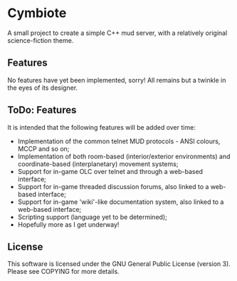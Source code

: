 Cymbiote
========

A small project to create a simple C++ mud server, with a relatively original science-fiction theme. 

Features
--------
No features have yet been implemented, sorry! All remains but a twinkle in the eyes of its designer.

ToDo: Features
--------------
It is intended that the following features will be added over time:
  * Implementation of the common telnet MUD protocols - ANSI colours, MCCP and so on;
  * Implementation of both room-based (interior/exterior environments) and coordinate-based (interplanetary) movement systems;
  * Support for in-game OLC over telnet and through a web-based interface;
  * Support for in-game threaded discussion forums, also linked to a web-based interface;
  * Support for in-game 'wiki'-like documentation system, also linked to a web-based interface;
  * Scripting support (language yet to be determined);
  * Hopefully more as I get underway!
  
License
-------
This software is licensed under the GNU General Public License (version 3).
Please see COPYING for more details.
